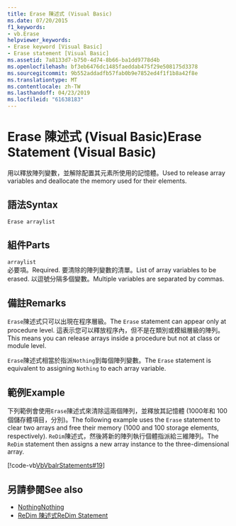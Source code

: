 ```yaml
---
title: Erase 陳述式 (Visual Basic)
ms.date: 07/20/2015
f1_keywords:
- vb.Erase
helpviewer_keywords:
- Erase keyword [Visual Basic]
- Erase statement [Visual Basic]
ms.assetid: 7a8133d7-b750-4d74-8b66-ba1dd9778d4b
ms.openlocfilehash: bf3eb6476dc1485faeddab475f29e508175d3378
ms.sourcegitcommit: 9b552addadfb57fab0b9e7852ed4f1f1b8a42f8e
ms.translationtype: MT
ms.contentlocale: zh-TW
ms.lasthandoff: 04/23/2019
ms.locfileid: "61638183"
---
```

# <a name="erase-statement-visual-basic"></a><span data-ttu-id="37fb6-102">Erase 陳述式 (Visual Basic)</span><span class="sxs-lookup"><span data-stu-id="37fb6-102">Erase Statement (Visual Basic)</span></span>
<span data-ttu-id="37fb6-103">用以釋放陣列變數，並解除配置其元素所使用的記憶體。</span><span class="sxs-lookup"><span data-stu-id="37fb6-103">Used to release array variables and deallocate the memory used for their elements.</span></span>  
  
## <a name="syntax"></a><span data-ttu-id="37fb6-104">語法</span><span class="sxs-lookup"><span data-stu-id="37fb6-104">Syntax</span></span>  
  
```  
Erase arraylist  
```  
  
## <a name="parts"></a><span data-ttu-id="37fb6-105">組件</span><span class="sxs-lookup"><span data-stu-id="37fb6-105">Parts</span></span>  
 `arraylist`  
 <span data-ttu-id="37fb6-106">必要項。</span><span class="sxs-lookup"><span data-stu-id="37fb6-106">Required.</span></span> <span data-ttu-id="37fb6-107">要清除的陣列變數的清單。</span><span class="sxs-lookup"><span data-stu-id="37fb6-107">List of array variables to be erased.</span></span> <span data-ttu-id="37fb6-108">以逗號分隔多個變數。</span><span class="sxs-lookup"><span data-stu-id="37fb6-108">Multiple variables are separated by commas.</span></span>  
  
## <a name="remarks"></a><span data-ttu-id="37fb6-109">備註</span><span class="sxs-lookup"><span data-stu-id="37fb6-109">Remarks</span></span>  
 <span data-ttu-id="37fb6-110">`Erase`陳述式只可以出現在程序層級。</span><span class="sxs-lookup"><span data-stu-id="37fb6-110">The `Erase` statement can appear only at procedure level.</span></span> <span data-ttu-id="37fb6-111">這表示您可以釋放程序內，但不是在類別或模組層級的陣列。</span><span class="sxs-lookup"><span data-stu-id="37fb6-111">This means you can release arrays inside a procedure but not at class or module level.</span></span>  
  
 <span data-ttu-id="37fb6-112">`Erase`陳述式相當於指派`Nothing`到每個陣列變數。</span><span class="sxs-lookup"><span data-stu-id="37fb6-112">The `Erase` statement is equivalent to assigning `Nothing` to each array variable.</span></span>  
  
## <a name="example"></a><span data-ttu-id="37fb6-113">範例</span><span class="sxs-lookup"><span data-stu-id="37fb6-113">Example</span></span>  
 <span data-ttu-id="37fb6-114">下列範例會使用`Erase`陳述式來清除這兩個陣列，並釋放其記憶體 (1000年和 100 個儲存體項目，分別)。</span><span class="sxs-lookup"><span data-stu-id="37fb6-114">The following example uses the `Erase` statement to clear two arrays and free their memory (1000 and 100 storage elements, respectively).</span></span> <span data-ttu-id="37fb6-115">`ReDim`陳述式，然後將新的陣列執行個體指派給三維陣列。</span><span class="sxs-lookup"><span data-stu-id="37fb6-115">The `ReDim` statement then assigns a new array instance to the three-dimensional array.</span></span>  
  
 [!code-vb[VbVbalrStatements#19](~/samples/snippets/visualbasic/VS_Snippets_VBCSharp/VbVbalrStatements/VB/Class1.vb#19)]  
  
## <a name="see-also"></a><span data-ttu-id="37fb6-116">另請參閱</span><span class="sxs-lookup"><span data-stu-id="37fb6-116">See also</span></span>

- [<span data-ttu-id="37fb6-117">Nothing</span><span class="sxs-lookup"><span data-stu-id="37fb6-117">Nothing</span></span>](../../../visual-basic/language-reference/nothing.md)
- [<span data-ttu-id="37fb6-118">ReDim 陳述式</span><span class="sxs-lookup"><span data-stu-id="37fb6-118">ReDim Statement</span></span>](../../../visual-basic/language-reference/statements/redim-statement.md)
